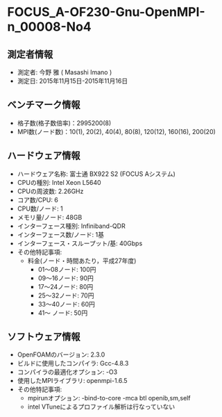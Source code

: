 # FOCUS_A-OF230-Gnu-OpenMPI-n_00008-No4

## 測定者情報

* 測定者: 今野 雅 ( Masashi Imano )
* 測定日: 2015年11月15日-2015年11月16日

## ベンチマーク情報

* 格子数(格子数倍率)：2995200(8)
* MPI数(ノード数)：10(1), 20(2), 40(4), 80(8), 120(12), 160(16), 200(20)

## ハードウェア情報

* ハードウェア名称: 富士通 BX922 S2 (FOCUS Aシステム)
* CPUの種別: Intel Xeon L5640
* CPUの周波数: 2.26GHz
* コア数/CPU: 6
* CPU数/ノード: 1
* メモリ量/ノード: 48GB
* インターフェース種別: Infiniband-QDR
* インターフェース数/ノード: 1基 
* インターフェース・スループット/基: 40Gbps
* その他特記事項:
  * 料金(ノード・時間あたり，平成27年度)
    * 01〜08ノード: 100円
    * 09〜16ノード:  90円
    * 17〜24ノード:  80円
    * 25〜32ノード:  70円
    * 33〜40ノード:  60円
    * 41〜  ノード:  50円

## ソフトウェア情報

* OpenFOAMのバージョン: 2.3.0
* ビルドに使用したコンパイラ: Gcc-4.8.3
* コンパイラの最適化オプション: -O3
* 使用したMPIライブラリ: openmpi-1.6.5
* その他特記事項:
  * mpirunオプション: -bind-to-core -mca btl openib,sm,self
  * intel VTuneによるプロファイル解析は行なっていない
